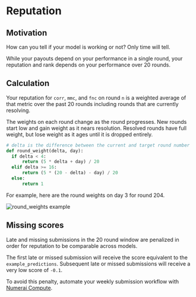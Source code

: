 # Reputation

## Motivation

How can you tell if your model is working or not? Only time will tell.

While your payouts depend on your performance in a single round, your reputation and rank depends on your performance over 20 rounds. 

## Calculation

Your reputation for `corr`, `mmc`, and `fnc` on round `n` is a weighted average of that metric over the past 20 rounds including rounds that are currently resolving.

The weights on each round change as the round progresses. New rounds start low and gain weight as it nears resolution. Resolved rounds have full weight, but lose weight as it ages until it is dropped entirely.

```python
# delta is the difference between the current and target round number
def round_weight(delta, day):
  if delta < 4:
      return (5 * delta + day) / 20
  elif delta >= 16:
      return (5 * (20 - delta) - day) / 20
  else:
      return 1
```

For example, here are the round weights on day 3 for round 204.

![round\_weights example](../.gitbook/assets/round_weights_horizontal.png)

## Missing scores

Late and missing submissions in the 20 round window are penalized in order for reputation to be comparable across models.

The first late or missed submission will receive the score equivalent to the `example_predictions`. Subsequent late or missed submissions will receive a very low score of `-0.1`.

To avoid this penalty, automate your weekly submission workflow with [Numerai Compute](https://docs.numer.ai/tournament/compute).



